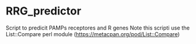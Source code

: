 # RRG_predictor
Script to predicit PAMPs receptores and R genes
Note this scripti use the List::Compare perl module (https://metacpan.org/pod/List::Compare)
